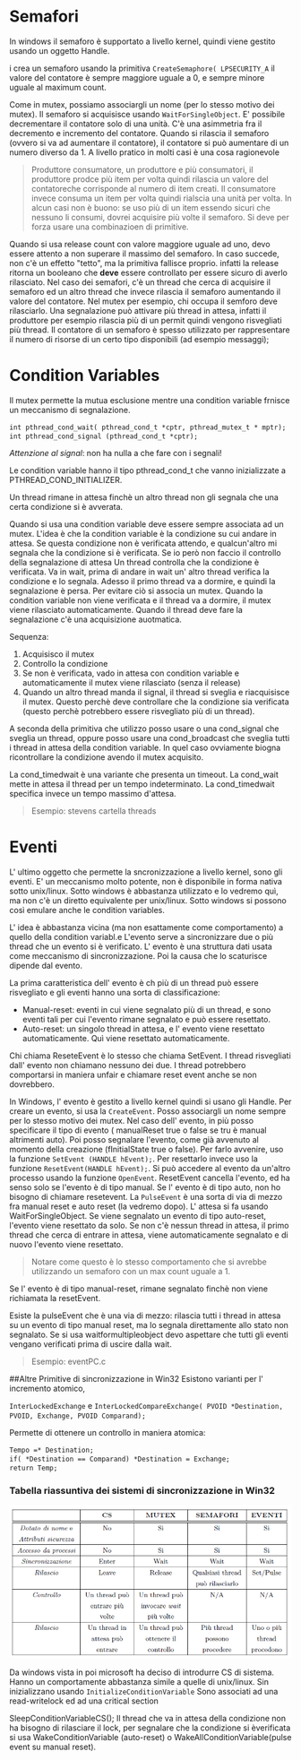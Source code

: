
# Semafori
In windows il semaforo è supportato a livello kernel, quindi viene gestito usando un oggetto Handle.

i crea un semaforo usando la primitiva `CreateSemaphore( LPSECURITY_A` il valore del contatore è sempre maggiore uguale a 0, e sempre minore uguale al maximum count.

Come in mutex, possiamo associargli un nome (per lo stesso motivo dei mutex).
Il semaforo si acquisisce usando `WaitForSingleObject`.
E' possibile decrementare il contatore solo di una unità. C'è una asimmetria fra il decremento e incremento del contatore.
Quando si rilascia il semaforo (ovvero si va ad aumentare il contatore), il contatore si può aumentare di un numero diverso da 1.
A livello pratico in molti casi è una cosa ragionevole

>Produttore consumatore, un produttore e più consumatori, il produttore prodce più item per volta quindi rilascia un valore del contatoreche corrisponde al numero di item creati.  Il consumatore invece consuma un item per volta quindi rialscia una unità per volta.
>In alcun casi non è buono: se uso più di un item essendo sicuri che nessuno li consumi, dovrei acquisire più volte il semaforo. Si deve per forza usare una combinazioen di primitive.

Quando si usa release count con valore maggiore uguale ad uno, devo essere attento a non superare il massimo del semaforo.
In caso succede,  non c'è un effetto "tetto", ma la primitiva fallisce proprio. infatti la release ritorna un booleano che **deve** essere controllato per essere sicuro di averlo rilasciato.
Nel caso dei semafori, c'è un thread che cerca di acquisire il semaforo ed un altro thread che invece rilascia il semaforo aumentando il valore del contatore.
Nel mutex per esempio, chi occupa il semforo deve rilasciarlo.
Una segnalazione può attivare più thread in attesa, infatti il produttore per esempio rilascia più di un permit quindi vengono risvegliati più thread. 
Il contatore di un semaforo è spesso utilizzato per rappresentare il numero di risorse di un certo tipo disponibili (ad esempio messaggi); 

# Condition Variables

Il mutex permette la mutua esclusione mentre una condition variable frnisce un meccanismo di segnalazione.

    int pthread_cond_wait( pthread_cond_t *cptr, pthread_mutex_t * mptr);
    int pthread_cond_signal (pthread_cond_t *cptr);

*Attenzione al signal*: non ha nulla a che fare con i segnali!

Le condition variable hanno il tipo pthread_cond_t che vanno inizializzate a PTHREAD_COND_INITIALIZER.

Un thread rimane in attesa finchè un altro thread non gli segnala che una certa condizione si è avverata.

Quando si usa una condition variable deve essere sempre associata ad un mutex. L'idea è che la condition variable è la condizione su cui andare in attesa. 
Se questa condizione non è verificata attendo, e qualcun'altro mi segnala che la condizione si è verificata.
Se io però non faccio il controllo della segnalazione di attesa 
Un thread controlla che la condizione è verificata. Va in wait, prima di andare in wait un' altro thread verifica la condizione e lo segnala. Adesso il primo thread va a dormire, e quindi la segnalazione è persa.
Per evitare ciò si associa un mutex.
Quando la condition variable non viene verificata e il thread va a dormire, il mutex viene rilasciato automaticamente.
Quando il thread deve fare la segnalazione c'è una acquisizione auotmatica.

Sequenza:

 1. Acquisisco il mutex
 2. Controllo la condizione
 3. Se non è verificata, vado in attesa con condition variable e automaticamente il mutex viene rilasciato (senza il release)
 4. Quando un altro thread manda il signal, il thread si sveglia e riacquisisce il mutex. Questo perchè deve controllare che la condizione sia verificata (questo perchè potrebbero essere risvegliato più di un thread).

A seconda della primitiva che utilizzo posso usare o una cond_signal che sveglia un thread, oppure posso usare una cond_broadcast che sveglia tutti i thread in attesa della condition variable.
In quel caso ovviamente biogna ricontrollare la condizione avendo il mutex acquisito.

La cond_timedwait è una variante che presenta un timeout. La cond_wait mette in attesa il thread per un tempo indeterminato.
La cond_timedwait specifica invece un tempo massimo d'attesa.

> Esempio: stevens cartella threads

# Eventi
L' ultimo oggetto che permette la sncronizzazione a livello kernel, sono gli eventi.
E' un meccanismo molto potente, non è disponibile in forma nativa sotto unix/linux. Sotto windows è abbastanza utilizzato e lo vedremo quì, ma non c'è un diretto equivalente per unix/linux.
Sotto windows si possono così emulare anche le condition variables.

L' idea è abbastanza vicina (ma non esattamente come comportamento) a quello della condition variabl.e L'evento serve a sincronizzare due o più thread che un evento si è verificato.
L' evento è una struttura dati usata come meccanismo di sincronizzazione. Poi la causa che lo scaturisce dipende dal evento.

La prima caratteristica dell' evento è ch più di un thread può essere risvegliato e gli eventi hanno una sorta di classificazione:
 *  Manual-reset: eventi in cui viene segnalato più di un thread, e sono eventi tali per cui l'evento rimane segnalato e può essere resettato.
 * Auto-reset: un singolo thread in attesa, e l' evento viene resettato automaticamente. Quì viene resettato automaticamente.

Chi chiama ReseteEvent è lo stesso che chiama SetEvent.  I thread risvegliati dall' evento non chiamano nessuno dei due. I thread potrebbero comportarsi in maniera unfair e chiamare reset event anche se non dovrebbero.

 In Windows, l' evento è gestito a livello kernel quindi si usano gli Handle. Per creare un evento, si usa la `CreateEvent`. Posso associargli un nome sempre per lo stesso motivo dei mutex.
 Nel caso dell' evento, in più posso specificare il tipo di evento ( manualReset true o false se tru è manual altrimenti auto).
 Poi posso segnalare l'evento, come già avvenuto al momento della creazione (fInitialState true o false).
 Per farlo avvenire, uso la funzione `SetEvent (HANDLE hEvent);`. Per resettarlo invece uso la funzione `ResetEvent(HANDLE hEvent);`.
Si può accedere al evento da un'altro processo usando la funzione `OpenEvent`.
ResetEvent cancella l'evento, ed ha senso solo se l'evento è di tipo manual. Se l' evento è di tipo auto, non ho bisogno di chiamare resetevent. 
La `PulseEvent` è una sorta di via di mezzo fra manual reset e auto reset (la vedremo dopo).
L' attesa si fa usando WaitForSingleObject.
Se viene segnalato un evento di tipo auto-reset, l'evento viene resettato da solo. Se non c'è nessun thread in attesa, il primo thread che cerca di entrare in attesa, viene automaticamente segnalato e di nuovo l'evento viene resettato. 
>Notare come questo è lo stesso comportamento che si avrebbe utilizzando un semaforo con un max count uguale a 1.

Se l' evento è di tipo manual-reset, rimane segnalato finchè non viene richiamata la resetEvent.

Esiste la pulseEvent che è una via di mezzo: rilascia tutti i thread in attesa su un evento di tipo manual reset, ma lo segnala direttamente allo stato non segnalato.
Se si usa waitformultipleobject devo aspettare che tutti gli eventi vengano verificati prima di uscire dalla wait.

> Esempio: eventPC.c

##Altre Primitive di sincronizzazione in Win32
Esistono varianti per l' incremento atomico,

`InterLockedExchange` e `InterLockedCompareExchange( PVOID *Destination, PVOID, Exchange, PVOID Comparand);`

Permette di ottenere un controllo in maniera atomica:

    Tempo =* Destination;
    if( *Destination == Comparand) *Destination = Exchange;
    return Temp;


### Tabella riassuntiva dei sistemi di sincronizzazione in Win32

![Tabella riassuntiva](images/tabella-riassuntiva-meccanismi-di-sync-windows.png)

Da windows vista in poi microsoft ha deciso di introdurre CS di sistema. Hanno un comportamente abbastanza simile a quelle di unix/linux.
Sin inizializzano usando `InitializeConditionVariable`
Sono associati ad una read-writelock ed ad una critical section

SleepConditionVariableCS();
Il thread che va in attesa della condizione non ha bisogno di rilasciare il lock, per segnalare che la condizione si èverificata si usa WakeConditionVariable (auto-reset) o WakeAllConditionVariable(pulse event su manual reset).


